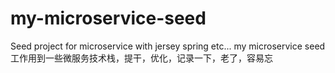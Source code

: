 # my-microservice-seed
Seed project for microservice with jersey spring etc...
my microservice seed 工作用到一些微服务技术栈，提干，优化，记录一下，老了，容易忘
